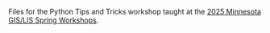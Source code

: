 Files for the Python Tips and Tricks workshop taught at the [2025 Minnesota GIS/LIS Spring Workshops](https://www.mngislis.org/event/spring-workshops-2025). 